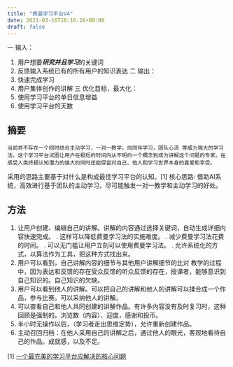 ```yaml
---
title: "费曼学习平台V4"
date: 2021-03-16T16:16:16+08:00
draft: false
---
```


一 输入：
1. 用户想要<strong><em>研究并且学习</em></strong>的关键词
2. 反馈输入系统已有的所有用户的知识表达
二 输出：
1. 快速完成学习
2. 用户集体创作的讲解
三 优化目标，最大化：
1. 使用学习平台的单日信息增益
2. 使用学习平台的天数

## 摘要 

    当前并不存在一个同时结合主动学习，一对一教学，向同伴学习，团队心流 等威力强大的学习法。这个学习平台试图让用户在极短的时间内从不明白一个概念到成为讲解这个问题的专家。在感受人类终极认知潜力的强大的同时还能保留对自己、他人和学习世界本身的喜爱和享受。
采用的思路主要基于对什么是构成最佳学习平台的认知。[1]
   核心思路: 借助AI系统，高效进行基于团队的主动学习，尽可能触发一对一教学和主动学习的好处。

## 方法
1. 让用户创建、编辑自己的讲解。讲解的内容通过选择关键词，自动生成详细内容快速完成。
    . 这样可以降低费曼学习法的实施难度。
    . 减少费曼学习法花费的时间。
    . 可以无门槛让用户立刻可以使用费曼学习法。
    . 允许系统化的方式，以算法作为工具，把这种方式找出来。
2. 用户可以看到，自己讲解内容的细节与其他用户讲解细节的比对
    教学的过程中，因为表达和反馈的存在受众反馈的听众反馈的存在，授课者，能够意识到自己知识的。自己知识的欠缺。 
3. 用户可以看到他人的讲解。可以把自己的讲解和他人的讲解可以揉合成一个作品，参与比赛。可以采纳他人的讲解。
4. 可以查看自己和他人共同创建的讲解作品。有许多内容没有及时复习时，这种回顾是强制的。浏览数（内容）、迎度，感谢和投币。
5. 半小时无操作以后，（学习者走出思维定势），允许重新创建作品。
6. 主动召回归档：在他人采用自己的讲解之后，通过他人的眼光，客观地看待自己的作品。成就感，以及不足。

[1] <a href="https://kequnyang.com/2021/03/16/%E4%B8%80%E4%B8%AA%E6%9C%80%E5%AE%8C%E7%BE%8E%E7%9A%84%E5%AD%A6%E4%B9%A0%E5%B9%B3%E5%8F%B0%E5%BA%94%E8%A7%A3%E5%86%B3%E7%9A%84%E6%A0%B8%E5%BF%83%E9%97%AE%E9%A2%98/">一个最完美的学习平台应解决的核心问题</a>
